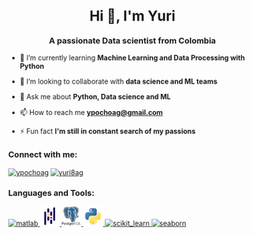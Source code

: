 <h1 align="center">Hi 👋, I'm Yuri</h1>
<h3 align="center">A passionate Data scientist from Colombia</h3>

- 🌱 I’m currently learning **Machine Learning and Data Processing with Python**

- 👯 I’m looking to collaborate with **data science and ML teams**

- 💬 Ask me about **Python, Data science and ML**

- 📫 How to reach me **ypochoag@gmail.com**

- ⚡ Fun fact **I'm still in constant search of my passions**

<h3 align="left">Connect with me:</h3>
<p align="left">
<a href="https://linkedin.com/in/ypochoag" target="blank"><img align="center" src="https://raw.githubusercontent.com/rahuldkjain/github-profile-readme-generator/master/src/images/icons/Social/linked-in-alt.svg" alt="ypochoag" height="30" width="40" /></a>
<a href="https://instagram.com/yuri8ag" target="blank"><img align="center" src="https://raw.githubusercontent.com/rahuldkjain/github-profile-readme-generator/master/src/images/icons/Social/instagram.svg" alt="yuri8ag" height="30" width="40" /></a>
</p>

<h3 align="left">Languages and Tools:</h3>
<p align="left"> <a href="https://www.mathworks.com/" target="_blank" rel="noreferrer"> <img src="https://upload.wikimedia.org/wikipedia/commons/2/21/Matlab_Logo.png" alt="matlab" width="40" height="40"/> </a> <a href="https://pandas.pydata.org/" target="_blank" rel="noreferrer"> <img src="https://raw.githubusercontent.com/devicons/devicon/2ae2a900d2f041da66e950e4d48052658d850630/icons/pandas/pandas-original.svg" alt="pandas" width="40" height="40"/> </a> <a href="https://www.postgresql.org" target="_blank" rel="noreferrer"> <img src="https://raw.githubusercontent.com/devicons/devicon/master/icons/postgresql/postgresql-original-wordmark.svg" alt="postgresql" width="40" height="40"/> </a> <a href="https://www.python.org" target="_blank" rel="noreferrer"> <img src="https://raw.githubusercontent.com/devicons/devicon/master/icons/python/python-original.svg" alt="python" width="40" height="40"/> </a> <a href="https://scikit-learn.org/" target="_blank" rel="noreferrer"> <img src="https://upload.wikimedia.org/wikipedia/commons/0/05/Scikit_learn_logo_small.svg" alt="scikit_learn" width="40" height="40"/> </a> <a href="https://seaborn.pydata.org/" target="_blank" rel="noreferrer"> <img src="https://seaborn.pydata.org/_images/logo-mark-lightbg.svg" alt="seaborn" width="40" height="40"/> </a> </p>
